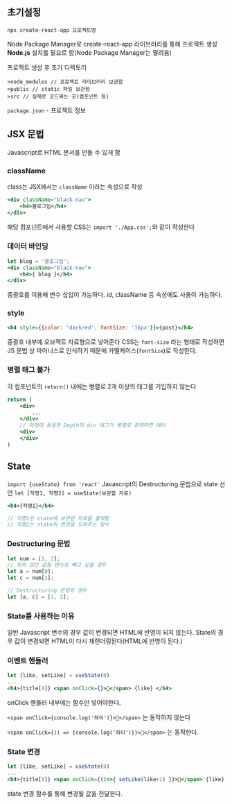 
## 초기설정

`npx create-react-app 프로젝트명`

Node Package Manager로 create-react-app 라이브러리를 통해 프로젝트 생성
__Node.js__ 설치를 필요로 함(Node Package Manager는 딸려옴)

프로젝트 생성 후 초기 디렉토리

```
>node_modules // 프로젝트 라이브러리 보관함
>public // static 파일 보관함
>src // 실제로 코드짜는 곳(컴포넌트 등)
```

`package.json` - 프로젝트 정보

## JSX 문법

Javascript로 HTML 문서를 만들 수 있게 함

### className

class는 JSX에서는 `className` 이라는 속성으로 작성
```jsx
<div className="black-nav">  
    <h4>블로그임</h4>  
</div>
```

해당 컴포넌트에서 사용할 CSS는
`import './App.css';`와 같이 작성한다

### 데이터 바인딩

```jsx
let blog = '블로그임';
<div className="black-nav">  
    <h4>{ blog }</h4>  
</div>
```
중괄호를 이용해 변수 삽입이 가능하다.
id, className 등 속성에도 사용이 가능하다.

### style

```jsx
<h4 style={{color: 'darkred', fontSize: '16px'}}>{post}</h4>
```
중괄호 내부에 오브젝트 자료형으로 넣어준다
CSS는 `font-size` 라는 형태로 작성하면 JS 문법 상 마이너스로 인식하기 때문에
카멜케이스(`fontSize`)로 작성한다.

### 병렬 태그 불가

각 컴포넌트의 `return()` 내에는 병렬로 2개 이상의 태그를 기입하지 않는다

```jsx
return (
	<div>
		...
	</div>
	// 아래에 동일한 Depth의 div 태그가 병렬로 존재하면 에러
	<div>
	</div>
)
```


## State

`import {useState} from 'react'`
Javascript의 Destructuring 문법으로 state 선언
`let [작명1, 작명2] = useState(보관할 자료)`

```jsx
<h4>{작명1}</h4>

// 작명1은 state에 보관된 자료를 출력함
// 작명2는 state의 변경을 도와주는 함수
```

### Destructuring 문법

```js
let num = [1, 2];
// 위의 있던 값을 변수로 빼고 싶을 경우
let a = num[0];
let c = num[1];

// Destructuring 문법의 경우
let [a, c] = [1, 2];
```

### State를 사용하는 이유

일반 Javascript 변수의 경우 값이 변경되면 HTML에 반영이 되지 않는다.
State의 경우 값이 변경되면 HTML이 다시 재렌더링된다(HTML에 반영이 된다.)

### 이벤트 핸들러

```jsx
let [like, setLike] = useState(0)
...
<h4>{title[0]} <span onClick={}>🫰</span> {like} </h4>
```

onClick 핸들러 내부에는 함수만 넣어야한다.

`<span onClick={console.log('하이')}>🫰</span>`
는 동작하지 않는다

`<span onClick={() => {console.log('하이')}}>🫰</span>`
는 동작한다.


### State 변경

```jsx
let [like, setLike] = useState(0)
...
<h4>{title[0]} <span onClick={()=>{ setLike(like+1) }}>🫰</span> {like} </h4>
```
state 변경 함수를 통해 변경될 값을 전달한다.


